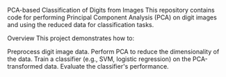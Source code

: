 PCA-based Classification of Digits from Images
This repository contains code for performing Principal Component Analysis (PCA) on digit images and using the reduced data for classification tasks.

Overview
This project demonstrates how to:

Preprocess digit image data.
Perform PCA to reduce the dimensionality of the data.
Train a classifier (e.g., SVM, logistic regression) on the PCA-transformed data.
Evaluate the classifier's performance.

